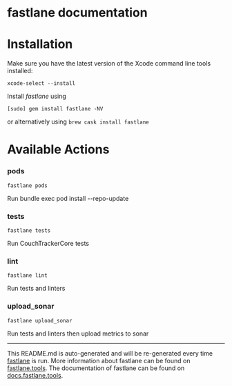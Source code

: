 fastlane documentation
================
# Installation

Make sure you have the latest version of the Xcode command line tools installed:

```
xcode-select --install
```

Install _fastlane_ using
```
[sudo] gem install fastlane -NV
```
or alternatively using `brew cask install fastlane`

# Available Actions
### pods
```
fastlane pods
```
Run bundle exec pod install --repo-update
### tests
```
fastlane tests
```
Run CouchTrackerCore tests
### lint
```
fastlane lint
```
Run tests and linters
### upload_sonar
```
fastlane upload_sonar
```
Run tests and linters then upload metrics to sonar

----

This README.md is auto-generated and will be re-generated every time [fastlane](https://fastlane.tools) is run.
More information about fastlane can be found on [fastlane.tools](https://fastlane.tools).
The documentation of fastlane can be found on [docs.fastlane.tools](https://docs.fastlane.tools).
